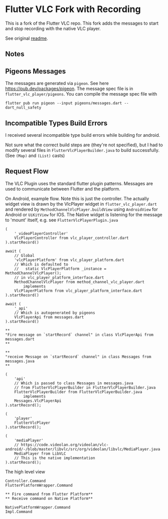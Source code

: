 # Flutter VLC Fork with Recording

This is a fork of the Flutter VLC repo. This fork adds the messages to start and stop recording with the native VLC player.

See original [readme](./main-README.md).

## Notes

## Pigeons Messages

The messages are generated via `pigeon`. See here https://pub.dev/packages/pigeon. The message spec file is in `flutter_vlc_player/pigeons`. You can compile the message spec file with 

```
flutter pub run pigeon --input pigeons/messages.dart --dart_null_safety
```

## Incompatible Types Build Errors

I received several incompatible type build errors while building for android.

Not sure what the correct build steps are (they're not specified), but I had to modify several files in `FlutterVlcPlayerBuilder.java` to build successfully. (See `(Map)` and `(List)` casts)

## Request Flow

The VLC Plugin uses the standard flutter plugin patterns. Messages are used to communicate between Flutter and the platform.

On Android, example flow. Note this is just the controller. The actually widget view is drawn by the VlcPlayer widget in `flutter_vlc_player.dart` and rendered by `MethodChannelVlcPlayer.buildView` using `AndroidView` for Android or `UiKitView` for IOS. The Native widget is listening for the message to 'mount' itself, e.g. see `FlutterVlcPlayerPlugin.java`

```
(
    '_videoPlayerController'
    VlcPlayerController from vlc_player_controller.dart
).startRecord()

await (
    // Global
    'vlcPlayerPlatform' from vlc_player_platform.dart 
    // Which is defaulted to
    //   static VlcPlayerPlatform _instance = MethodChannelVlcPlayer();
    // in vlc_player_platform_interface.dart
    MethodChannelVlcPlayer from method_channel_vlc_player.dart
        implements
    VlcPlayerPlatform from vlc_player_platform_interface.dart
).startRecord()

await (
    '_api'
    // Which is autogenerated by pigeons
    VlcPlayerApi from messages.dart
).startRecord()

** 
"Fire message on `startRecord` channel" in class VlcPlayerApi from messages.dart
**

**
"receive Message on `startRecord` channel" in class Messages from messages.java
**

(
    'api'
    // Which is passed to class Messages in messages.java 
    // from FlutterVlcPlayerBuilder in FlutterVlcPlayerBuilder.java
    FlutterVlcPlayerBuilder from FlutterVlcPlayerBuilder.java
        implements
    Messages.VlcPlayerApi
).startRecord();

(
    'player'
    FlutterVlcPlayer 
).startRecord();

(
    'mediaPlayer'
    // https://code.videolan.org/videolan/vlc-android/-/blob/master/libvlc/src/org/videolan/libvlc/MediaPlayer.java
    MediaPlayer from LibVLC 
    // This is the native implementation
).startRecord();
```

The high level view

```
Controller.Command
FlutterPlatformWrapper.Command

** Fire command from Flutter Platform**
** Receive command on Native Platform**

NativePlatformWrapper.Command
Impl.Command
```
